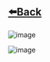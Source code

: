 ## [⬅️Back](./)
![image](https://github.com/greatcyan/cyrus-baruc-data-analytics-portfolio/assets/95137493/b523c239-9300-4391-8b85-e1d71e31820d)

![image](https://github.com/greatcyan/cyrus-baruc-data-analytics-portfolio/assets/95137493/2eb0db3c-faa3-4fcf-9726-44997a1c7bf8)

